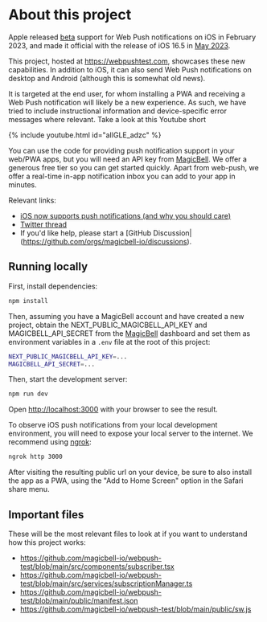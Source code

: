 # About this project

Apple released [beta](https://webkit.org/blog/13878/web-push-for-web-apps-on-ios-and-ipados) support for Web Push notifications on iOS in February 2023, and made it official with the release of iOS 16.5 in [May 2023](https://www.macrumors.com/2023/05/09/apple-confirms-ios-16-5-release-date/).

This project, hosted at https://webpushtest.com, showcases these new capabilities. In addition to iOS, it can also send Web Push notifications on desktop and Android (although this is somewhat old news).

It is targeted at the end user, for whom installing a PWA and receiving a Web Push notification will likely be a new experience. As such, we have tried to include instructional information and device-specific error messages where relevant. Take a look at this Youtube short

{% include youtube.html id="aIlGLE_adzc" %}

You can use the code for providing push notification support in your web/PWA apps, but you will need an API key from [MagicBell](https://www.magicbell.com). We offer a generous free tier so you can get started quickly. Apart from web-push, we offer a real-time in-app notification inbox you can add to your app in minutes.

Relevant links:

- [iOS now supports push notifications (and why you should care)](https://www.magicbell.com/blog/ios-now-supports-web-push-notifications-and-why-you-should-care)
- [Twitter thread](https://twitter.com/Matt0xley/status/1668912123702030336)
- If you'd like help, please start a [GitHub Discussion|(https://github.com/orgs/magicbell-io/discussions).

## Running locally

First, install dependencies:

```bash
npm install
```

Then, assuming you have a MagicBell account and have created a new project, obtain the NEXT_PUBLIC_MAGICBELL_API_KEY and MAGICBELL_API_SECRET from the [MagicBell](https://www.magicbell.com/) dashboard and set them as environment variables in a `.env` file at the root of this project:

```bash
NEXT_PUBLIC_MAGICBELL_API_KEY=...
MAGICBELL_API_SECRET=...
```

Then, start the development server:

```bash
npm run dev
```

Open [http://localhost:3000](http://localhost:3000) with your browser to see the result.

To observe iOS push notifications from your local development environment, you will need to expose your local server to the internet. We recommend using [ngrok](https://ngrok.com/):

```bash
ngrok http 3000
```

After visiting the resulting public url on your device, be sure to also install the app as a PWA, using the "Add to Home Screen" option in the Safari share menu.

## Important files

These will be the most relevant files to look at if you want to understand how this project works:

- https://github.com/magicbell-io/webpush-test/blob/main/src/components/subscriber.tsx
- https://github.com/magicbell-io/webpush-test/blob/main/src/services/subscriptionManager.ts
- https://github.com/magicbell-io/webpush-test/blob/main/public/manifest.json
- https://github.com/magicbell-io/webpush-test/blob/main/public/sw.js
